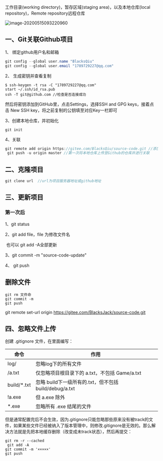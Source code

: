 



工作目录(working directory)，暂存区域(staging area)，以及本地仓库(local repository)，Remote repository远程仓库

![image-20200515093220960](https://gitee.com/BlacksJack/picture-bed/raw/master/img/20200910183623.png)







## 一、Git关联Github项目



1、 绑定github用户名和邮箱

```java
git config --global user.name "BlacksQiu"
git config --global user.email "1789729227@qq.com"
```

2、 生成密钥并查看复制

```
$ ssh-keygen -t rsa -C "1789729227@qq.com"
start ~/.ssh/id_rsa.pub
ssh -T git@github.com //检查是否连接成功
```

然后将密钥添加到GitHub里，点击Settings，选择SSH and GPG keys，接着点击 New SSH key，将之前复制的公钥填至对应Key一栏即可

3、创建本地仓库，并初始化

```
git init
```

4、关联

```java
git remote add origin https://gitee.com/BlacksQiu/source-code.git //添加远程仓库
 git push -u origin master //第一次将本地仓库上传至Github的仓库并进行关联
```



## 二、克隆项目

```java
git clone url  //url为项目服务器地址或github地址
```



## 三、更新项目

### 第一次后

1、git status

2、git add file，file 为修改文件名

​	也可以 git add -A全部更新

3、git commit -m "source-code-update"	

4、 git push



## 删除文件

```
git rm 文件命
git commit -m
git push
```



git remote set-url origin  https://gitee.com/BlacksJack/source-code.git

## 四、忽略文件上传



创建  .gitignore  文件，在里面编写：

| 命令        | 作用                                                   |
| ----------- | ------------------------------------------------------ |
| log/        | 忽略log下的所有文件                                    |
| /a.txt      | 仅忽略项目根目录下的 a.txt，不包括 Game/a.txt          |
| build/*.txt | 忽略 build下一级所有的.txt，但不包括 build/debug/a.txt |
| !a.exe      | 但 a.exe 除外                                          |
| *.exe       | 忽略所有 .exe 结尾的文件                               |



但是通常配置完后不会生效，因为.gitignore只能忽略那些原来没有被track的文件，如果某些文件已经被纳入了版本管理中，则修改.gitignore是无效的。那么解决方法就是先把本地缓存删除（改变成未track状态），然后再提交：

```
git rm -r --cached 
 git add -A
git commit -m '×××××'
git push
```

